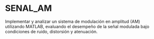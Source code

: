 # SENAL_AM
Implementar y analizar un sistema de modulación en amplitud (AM) utilizando MATLAB, evaluando el desempeño de la señal modulada bajo condiciones de ruido, distorsión y atenuación.
